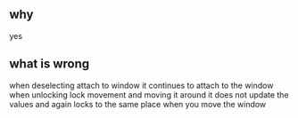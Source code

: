 ## why
yes

## what is wrong
when deselecting attach to window it continues to attach to the window<br>
when unlocking lock movement and moving it around it does not update the values and again locks to the same place when you move the window<br>